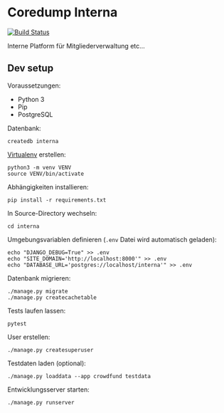 Coredump Interna
================

[![Build Status](https://travis-ci.org/coredump-ch/interna.png?branch=master)](https://travis-ci.org/coredump-ch/interna)

Interne Platform für Mitgliederverwaltung etc...

Dev setup
---------

Voraussetzungen:

- Python 3
- Pip
- PostgreSQL

Datenbank:

    createdb interna

[Virtualenv](https://docs.python.org/3/library/venv.html) erstellen:

    python3 -m venv VENV
    source VENV/bin/activate

Abhängigkeiten installieren:

    pip install -r requirements.txt

In Source-Directory wechseln:

    cd interna

Umgebungsvariablen definieren (`.env` Datei wird automatisch geladen):

    echo "DJANGO_DEBUG=True" >> .env
    echo "SITE_DOMAIN='http://localhost:8000'" >> .env
    echo "DATABASE_URL='postgres://localhost/interna'" >> .env

Datenbank migrieren:

    ./manage.py migrate
    ./manage.py createcachetable

Tests laufen lassen:

    pytest

User erstellen:

    ./manage.py createsuperuser

Testdaten laden (optional):

    ./manage.py loaddata --app crowdfund testdata

Entwicklungsserver starten:

    ./manage.py runserver
